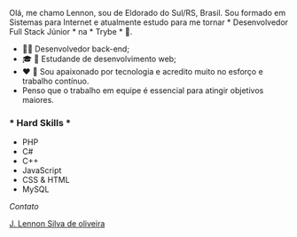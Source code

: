 
Olá, me chamo Lennon, sou de Eldorado do Sul/RS, Brasil. Sou formado em Sistemas para Internet e atualmente estudo para me tornar * Desenvolvedor Full Stack Júnior * na * Trybe * :rocket:.

- :man_technologist: Desenvolvedor back-end;
- :mortar_board: :notebook: Estudande de desenvolvimento web;
- :heart: :muscle: Sou apaixonado por tecnologia e acredito muito no esforço e trabalho contínuo.
- Penso que o trabalho em equipe é essencial para atingir objetivos maiores. 

### * Hard Skills * ###

- PHP
- C#
- C++
- JavaScript
- CSS & HTML
- MySQL

*Contato*

[J. Lennon Silva de oliveira](https://www.linkedin.com/in/johnlennondeoliveira/)
